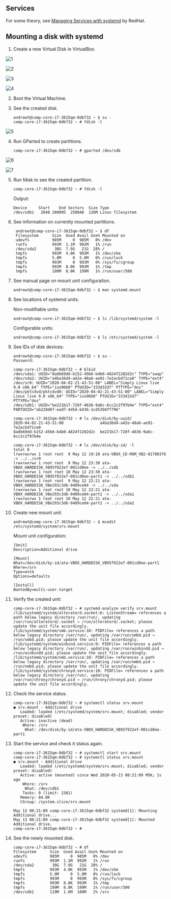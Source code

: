 Services
---

For some theory, see [Managing Services with systemd](
https://access.redhat.com/documentation/en-us/red_hat_enterprise_linux/7/html/system_administrators_guide/chap-managing_services_with_systemd)
by RedHat.

## Mounting a disk with systemd

1. Create a new Virtual Disk in VirtualBox.

![1](Pic01.png)

![2](Pic02.png)

![3](Pic03.png)

![4](Pic04.png)

2. Boot the Virtual Machine.

3. See the created disk.
 
       andrewt@comp-core-i7-3615qm-0dbf32 ~ $ su -
       comp-core-i7-3615qm-0dbf32 ~ # fdisk -l

![5](Pic05.png)

4. Run GParted to create partitions.

       comp-core-i7-3615qm-0dbf32 ~ # gparted /dev/sdb

![6](Pic06.png)

![7](Pic07.png)

5. Run fdisk to see the created partition.

       comp-core-i7-3615qm-0dbf32 ~ # fdisk -l

   Output:

       Device     Start    End Sectors  Size Type
       /dev/sdb1   2048 260095  258048  126M Linux filesystem

6. See information on currently mounted partitions.

        andrewt@comp-core-i7-3615qm-0dbf32 ~ $ df
        Filesystem      Size  Used Avail Use% Mounted on
        udevfs          985M     0  985M   0% /dev
        runfs           993M  1.1M  992M   1% /run
        /dev/sda2        30G  7.9G   21G  28% /
        tmpfs           993M  4.0K  993M   1% /dev/shm
        tmpfs           5.0M     0  5.0M   0% /run/lock
        tmpfs           993M     0  993M   0% /sys/fs/cgroup
        tmpfs           993M  8.0K  993M   1% /tmp
        tmpfs           199M  8.0K  199M   1% /run/user/500

7. See manual page on mount unit configuration.

       andrewt@comp-core-i7-3615qm-0dbf32 ~ $ man systemd.mount

8. See locations of systemd units. 

   Non-modifiable units:

       andrewt@comp-core-i7-3615qm-0dbf32 ~ $ ls /lib/systemd/system -l

   Configurable units: 

       andrewt@comp-core-i7-3615qm-0dbf32 ~ $ ls /etc/systemd/system -l

9. See IDs of disk devices:

       andrewt@comp-core-i7-3615qm-0dbf32 ~ $ su -
       Password: 

       comp-core-i7-3615qm-0dbf32 ~ # blkid
       /dev/sda1: UUID="8adb69dd-b152-45b6-b4b0-4824f2282d2c" TYPE="swap"
       /dev/sda2: UUID="a4ba36d4-a42e-48a6-ae91-7e2acbd71ce8" TYPE="ext4"
       /dev/sr0: UUID="2020-04-02-21-43-51-00" LABEL="Simply Linux live 9.0 x86_64" TYPE="iso9660" PTUUID="333d32d7" PTTYPE="dos"
       /dev/pktcdvd/pktcdvd0: UUID="2020-04-02-21-43-51-00" LABEL="Simply Linux live 9.0 x86_64" TYPE="iso9660" PTUUID="333d32d7" PTTYPE="dos"
       /dev/sdb1: UUID="be221b17-728f-4636-9a6c-6cc2c2f97b4e" TYPE="ext4" PARTUUID="ab228d6f-ead7-4d5d-b436-1cd539d7f79b"

       comp-core-i7-3615qm-0dbf32 ~ # ls /dev/disk/by-uuid/
       2020-04-02-21-43-51-00                a4ba36d4-a42e-48a6-ae91-7e2acbd71ce8
       8adb69dd-b152-45b6-b4b0-4824f2282d2c  be221b17-728f-4636-9a6c-6cc2c2f97b4e

       comp-core-i7-3615qm-0dbf32 ~ # ls /dev/disk/by-id/ -l
       total 0
       lrwxrwxrwx 1 root root  9 May 12 19:10 ata-VBOX_CD-ROM_VB2-01700376 -> ../../sr0
       lrwxrwxrwx 1 root root  9 May 12 23:30 ata-VBOX_HARDDISK_VB95f922ef-001cd0ee -> ../../sdb
       lrwxrwxrwx 1 root root 10 May 12 23:30 ata-VBOX_HARDDISK_VB95f922ef-001cd0ee-part1 -> ../../sdb1
       lrwxrwxrwx 1 root root  9 May 12 22:21 ata-VBOX_HARDDISK_VBe293c3d6-9409ce04 -> ../../sda
       lrwxrwxrwx 1 root root 10 May 12 22:21 ata-VBOX_HARDDISK_VBe293c3d6-9409ce04-part1 -> ../../sda1
       lrwxrwxrwx 1 root root 10 May 12 22:21 ata-VBOX_HARDDISK_VBe293c3d6-9409ce04-part2 -> ../../sda2

10. Create new mount unit.

        andrewt@comp-core-i7-3615qm-0dbf32 ~ $ mcedit /etc/systemd/system/srv.mount
       
    Mount unit configuration:

        [Unit]
        Description=Additional drive
   
        [Mount]
        What=/dev/disk/by-id/ata-VBOX_HARDDISK_VB95f922ef-001cd0ee-part1
        Where=/srv
        Type=ext4
        Options=defaults

        [Install]
        WantedBy=multi-user.target

11. Verify the created unit:

        comp-core-i7-3615qm-0dbf32 ~ # systemd-analyze verify srv.mount
        /lib/systemd/system/alteratord.socket:6: ListenStream= references a path below legacy directory /var/run/, updating /var/run/alteratord/.socket → /run/alteratord/.socket; please update the unit file accordingly.
        /lib/systemd/system/smb.service:10: PIDFile= references a path below legacy directory /var/run/, updating /var/run/smbd.pid → /run/smbd.pid; please update the unit file accordingly.
        /lib/systemd/system/winbind.service:9: PIDFile= references a path below legacy directory /var/run/, updating /var/run/winbindd.pid → /run/winbindd.pid; please update the unit file accordingly.
        /lib/systemd/system/nmb.service:10: PIDFile= references a path below legacy directory /var/run/, updating /var/run/nmbd.pid → /run/nmbd.pid; please update the unit file accordingly.
        /lib/systemd/system/chronyd.service:10: PIDFile= references a path below legacy directory /var/run/, updating /var/run/chrony/chronyd.pid → /run/chrony/chronyd.pid; please update the unit file accordingly.
    
12. Check the service status.

        comp-core-i7-3615qm-0dbf32 ~ # systemctl status srv.mount 
        ● srv.mount - Additional drive
           Loaded: loaded (/etc/systemd/system/srv.mount; disabled; vendor preset: disabled)
           Active: inactive (dead)
            Where: /srv
             What: /dev/disk/by-id/ata-VBOX_HARDDISK_VB95f922ef-001cd0ee-part1

13. Start the service and check it status again.

        comp-core-i7-3615qm-0dbf32 ~ # systemctl start srv.mount 
        comp-core-i7-3615qm-0dbf32 ~ # systemctl status srv.mount 
        ● srv.mount - Additional drive
           Loaded: loaded (/etc/systemd/system/srv.mount; disabled; vendor preset: disabled)
           Active: active (mounted) since Wed 2020-05-13 00:21:09 MSK; 1s ago
            Where: /srv
             What: /dev/sdb1
            Tasks: 0 (limit: 2361)
           Memory: 84.0K
           CGroup: /system.slice/srv.mount
        
        May 13 00:21:09 comp-core-i7-3615qm-0dbf32 systemd[1]: Mounting Additional drive...
        May 13 00:21:09 comp-core-i7-3615qm-0dbf32 systemd[1]: Mounted Additional drive.
        comp-core-i7-3615qm-0dbf32 ~ # 

14. See the newly mounted disk.

        comp-core-i7-3615qm-0dbf32 ~ # df
        Filesystem      Size  Used Avail Use% Mounted on
        udevfs          985M     0  985M   0% /dev
        runfs           993M  1.1M  992M   1% /run
        /dev/sda2        30G  7.9G   21G  28% /
        tmpfs           993M  4.0K  993M   1% /dev/shm
        tmpfs           5.0M     0  5.0M   0% /run/lock
        tmpfs           993M     0  993M   0% /sys/fs/cgroup
        tmpfs           993M  8.0K  993M   1% /tmp
        tmpfs           199M  8.0K  199M   1% /run/user/500
        /dev/sdb1       119M  1.6M  108M   2% /srv
   